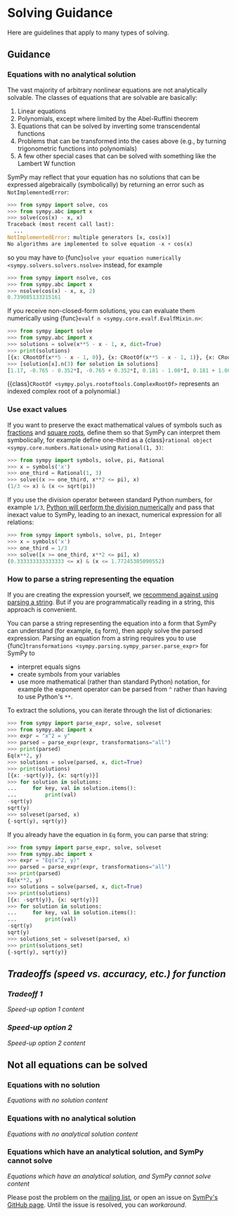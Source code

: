 # Solving Guidance

Here are guidelines that apply to many types of solving.

## Guidance

### Equations with no analytical solution

The vast majority of arbitrary nonlinear equations are not analytically 
solvable. The classes of equations that are solvable are basically:
1. Linear equations
2. Polynomials, except where limited by the Abel-Ruffini theorem
3. Equations that can be solved by inverting some transcendental functions
4. Problems that can be transformed into the cases above 
(e.g., by turning trigonometric functions into polynomials)
5. A few other special cases that can be solved with something like the
Lambert W function

SymPy may reflect that your equation has no solutions that can be expressed 
algebraically (symbolically) by returning an error such as 
`NotImplementedError`:

```py
>>> from sympy import solve, cos
>>> from sympy.abc import x
>>> solve(cos(x) - x, x)
Traceback (most recent call last):
  ...
NotImplementedError: multiple generators [x, cos(x)]
No algorithms are implemented to solve equation -x + cos(x)
```

so you may have to {func}`solve your equation numerically
<sympy.solvers.solvers.nsolve>` instead, for example

```py
>>> from sympy import nsolve, cos
>>> from sympy.abc import x
>>> nsolve(cos(x) - x, x, 2)
0.739085133215161
```

If you receive non-closed-form solutions, you can evaluate them numerically 
using {func}`evalf n <sympy.core.evalf.EvalfMixin.n>`:

```py
>>> from sympy import solve
>>> from sympy.abc import x
>>> solutions = solve(x**5 - x - 1, x, dict=True)
>>> print(solutions)
[{x: CRootOf(x**5 - x - 1, 0)}, {x: CRootOf(x**5 - x - 1, 1)}, {x: CRootOf(x**5 - x - 1, 2)}, {x: CRootOf(x**5 - x - 1, 3)}, {x: CRootOf(x**5 - x - 1, 4)}]
>>> [solution[x].n(3) for solution in solutions]
[1.17, -0.765 - 0.352*I, -0.765 + 0.352*I, 0.181 - 1.08*I, 0.181 + 1.08*I]
```

({class}`CRootOf <sympy.polys.rootoftools.ComplexRootOf>` represents an 
indexed complex root of a polynomial.)

### Use exact values

If you want to preserve the exact mathematical values of symbols such as
[fractions](tutorial-gotchas-final-notes) and [square
roots](symbolic-computation), define them so that SymPy can interpret them
symbolically, for example define one-third as a {class}`rational object <sympy.core.numbers.Rational>` using `Rational(1, 3)`:

```py
>>> from sympy import symbols, solve, pi, Rational
>>> x = symbols('x')
>>> one_third = Rational(1, 3)
>>> solve((x >= one_third, x**2 <= pi), x)
(1/3 <= x) & (x <= sqrt(pi))
```

If you use the division operator between standard Python numbers, for example
`1/3`, [Python will perform the division numerically](python-vs-sympy-numbers) and pass that inexact value to SymPy,
leading to an inexact, numerical expression for all relations:

```py
>>> from sympy import symbols, solve, pi, Integer
>>> x = symbols('x')
>>> one_third = 1/3
>>> solve([x >= one_third, x**2 <= pi], x)
(0.333333333333333 <= x) & (x <= 1.77245385090552)
```

### How to parse a string representing the equation

If you are creating the expression yourself, we 
[recommend against using parsing a string](
https://github.com/sympy/sympy/wiki/Idioms-and-Antipatterns#strings-as-input). But if you are programmatically reading in a string, this approach is convenient.

You can parse a string representing the equation into a form that SymPy can
understand (for example, `Eq` form), then apply solve the parsed expression.
Parsing an equation from a string requires you to use {func}`transformations
<sympy.parsing.sympy_parser.parse_expr>` for SymPy to
- interpret equals signs
- create symbols from your variables
-  use more mathematical (rather than standard Python) notation, 
for example the exponent operator can be parsed from `^` rather than having 
to use Python's `**`.

To extract the solutions, you can iterate through the list of dictionaries:  
    
```py
>>> from sympy import parse_expr, solve, solveset
>>> from sympy.abc import x
>>> expr = "x^2 = y"
>>> parsed = parse_expr(expr, transformations="all")
>>> print(parsed)
Eq(x**2, y)
>>> solutions = solve(parsed, x, dict=True)
>>> print(solutions)
[{x: -sqrt(y)}, {x: sqrt(y)}]
>>> for solution in solutions:
...     for key, val in solution.items():
...         print(val)
-sqrt(y)
sqrt(y)
>>> solveset(parsed, x)
{-sqrt(y), sqrt(y)}
```

If you already have the equation in `Eq` form, you can parse that string:

```py
>>> from sympy import parse_expr, solve, solveset
>>> from sympy.abc import x
>>> expr = "Eq(x^2, y)"
>>> parsed = parse_expr(expr, transformations="all")
>>> print(parsed)
Eq(x**2, y)
>>> solutions = solve(parsed, x, dict=True)
>>> print(solutions)
[{x: -sqrt(y)}, {x: sqrt(y)}]
>>> for solution in solutions:
...     for key, val in solution.items():
...         print(val)
-sqrt(y)
sqrt(y)
>>> solutions_set = solveset(parsed, x)
>>> print(solutions_set)
{-sqrt(y), sqrt(y)}
```

## *Tradeoffs (speed vs. accuracy, etc.) for function*

### *Tradeoff 1*

*Speed-up option 1 content*

### *Speed-up option 2*

*Speed-up option 2 content*

## Not all equations can be solved

### Equations with no solution

*Equations with no solution content*

### Equations with no analytical solution

*Equations with no analytical solution content*

### Equations which have an analytical solution, and SymPy cannot solve

*Equations which have an analytical solution, and SymPy cannot solve content*

Please post the problem on the 
[mailing list](https://groups.google.com/g/sympy), or open an issue on 
[SymPy's GitHub page](https://github.com/sympy/sympy/issues). Until the issue 
is resolved, you can *workaround*.
